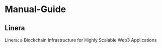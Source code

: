 # Manual-Guide
## Linera 
Linera: a Blockchain Infrastructure for Highly Scalable Web3 Applications


